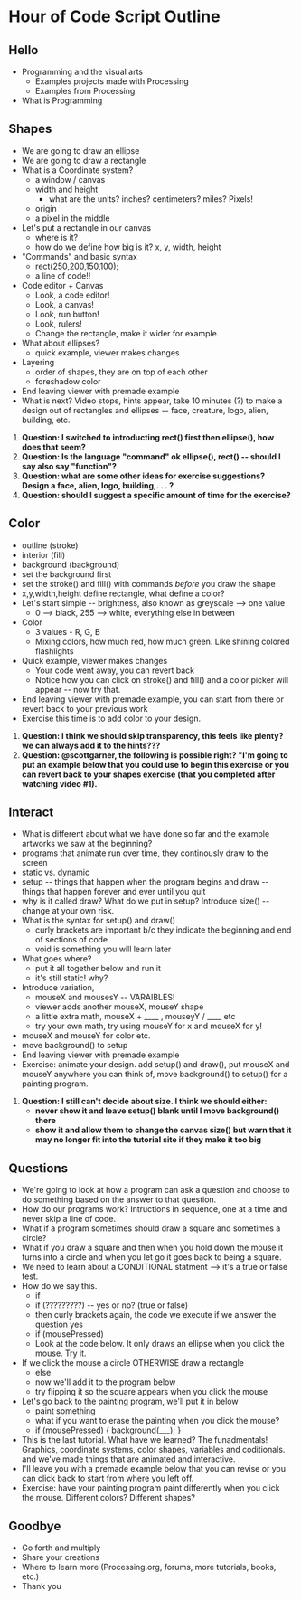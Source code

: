 Hour of Code Script Outline
===========================

## Hello
* Programming and the visual arts
    * Examples projects made with Processing
    * Examples from Processing
* What is Programming

## Shapes
* We are going to draw an ellipse
* We are going to draw a rectangle
* What is a Coordinate system?
    * a window / canvas
    * width and height
        * what are the units? inches? centimeters? miles? Pixels!
    * origin
    * a pixel in the middle
* Let's put a rectangle in our canvas
    * where is it?
    * how do we define how big is it?  x, y, width, height
* "Commands" and basic syntax
    * rect(250,200,150,100);
    * a line of code!!
* Code editor + Canvas
    * Look, a code editor!
    * Look, a canvas!
    * Look, run button!
    * Look, rulers!
    * Change the rectangle, make it wider for example. 
* What about ellipses?
    * quick example, viewer makes changes
* Layering
    * order of shapes, they are on top of each other
    * foreshadow color
* End leaving viewer with premade example
* What is next?  Video stops, hints appear, take 10 minutes (?) to make a design out of rectangles and ellipses -- face, creature, logo, alien, building, etc.

1. **Question: I switched to introducting rect() first then ellipse(), how does that seem?**
2. **Question: Is the language "command" ok ellipse(), rect() -- should I say also say "function"?**
3. **Question: what are some other ideas for exercise suggestions?  Design a face, alien, logo, building,. . . ?**
4. **Question: should I suggest a specific amount of time for the exercise?**

## Color
* outline (stroke)
* interior (fill)
* background (background)
* set the background first
* set the stroke() and fill() with commands *before* you draw the shape
* x,y,width,height define rectangle, what define a color?
* Let's start simple -- brightness, also known as greyscale --> one value
    * 0 --> black, 255 --> white, everything else in between
* Color
    * 3 values - R, G, B
    * Mixing colors, how much red, how much green.  Like shining colored flashlights
* Quick example, viewer makes changes
    * Your code went away, you can revert back
    * Notice how you can click on stroke() and fill() and a color picker will appear -- now try that.
* End leaving viewer with premade example, you can start from there or revert back to your previous work
* Exercise this time is to add color to your design.

1. **Question: I think we should skip transparency, this feels like plenty? we can always add it to the hints???**
2. **Question: @scottgarner, the following is possible right? "I'm going to put an example below that you could use to begin this exercise or you can revert back to your shapes exercise (that you completed after watching video #1).**

## Interact
* What is different about what we have done so far and the example artworks we saw at the beginning?
* programs that animate run over time, they continously draw to the screen
* static vs. dynamic
* setup -- things that happen when the program begins and draw -- things that happen forever and ever until you quit
* why is it called draw?  What do we put in setup?  Introduce size() -- change at your own risk.
* What is the syntax for setup() and draw()
     * curly brackets are important b/c they indicate the beginning and end of sections of code
     * void is something you will learn later
* What goes where?
     * put it all together below and run it
     * it's still static! why?
* Introduce variation, 
   * mouseX and mousesY -- VARAIBLES!
   * viewer adds another mouseX, mouseY shape
   * a little extra math, mouseX + ____ , mouseyY / ____ etc
   * try your own math, try using mouseY for x and mouseX for y!
* mouseX and mouseY for color etc.
* move background() to setup
* End leaving viewer with premade example
* Exercise: animate your design.  add setup() and draw(), put mouseX and mouseY anywhere you can think of, move background() to setup() for a painting program.

1. **Question: I still can't decide about size.  I think we should either:**
    * **never show it and leave setup() blank until I move background() there**
    * **show it and allow them to change the canvas size() but warn that it may no longer fit into the tutorial site if they make it too big**

## Questions
* We're going to look at how a program can ask a question and choose to do something based on the answer to that question.
* How do our programs work?  Intructions in sequence, one at a time and never skip a line of code.
* What if a program sometimes should draw a square and sometimes a circle?
* What if you draw a square and then when you hold down the mouse it turns into a circle and when you let go it goes back to being a square.
* We need to learn about a CONDITIONAL statment --> it's a true or false test.
* How do we say this.
    * if
    * if (?????????)  -- yes or no? (true or false)
    * then curly brackets again, the code we execute if we answer the question yes
    * if (mousePressed)
    * Look at the code below.  It only draws an ellipse when you click the mouse.  Try it.
* If we click the mouse a circle OTHERWISE draw a rectangle
    * else
    * now we'll add it to the program below
    * try flipping it so the square appears when you click the mouse
* Let's go back to the painting program, we'll put it in below
    * paint something
    * what if you want to erase the painting when you click the mouse?
    * if (mousePressed) { background(___); }
* This is the last tutorial. What have we learned?  The funadmentals! Graphics, coordinate systems, color shapes, variables and coditionals.  and we've made things that are animated and interactive.  
* I'll leave you with a premade example below that you can revise or you can click back to start from where you left off.  
* Exercise: have your painting program paint differently when you click the mouse. Different colors?  Different shapes?


## Goodbye
* Go forth and multiply
* Share your creations
* Where to learn more (Processing.org, forums, more tutorials, books, etc.)
* Thank you
